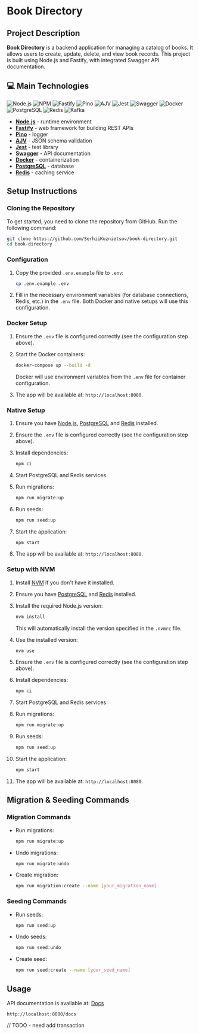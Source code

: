 # Book Directory

## Project Description

**Book Directory** is a backend application for managing a catalog of books. It allows users to create, update, delete, and view book records. This project is built using Node.js and Fastify, with integrated Swagger API documentation.

## 💻 Main Technologies

![Node.js](https://img.shields.io/badge/Node.js-22.14.0-339933?logo=node.js&logoColor=white)
![NPM](https://img.shields.io/badge/NPM-10.9.2-CB3837?logo=npm&logoColor=white)
![Fastify](https://img.shields.io/badge/Fastify-Web_Framework-000000?logo=fastify)
![Pino](https://img.shields.io/badge/Pino-Logger-000000?logo=pino&logoColor=white)
![AJV](https://img.shields.io/badge/AJV-JSON_Validation-006400?logo=json)
![Jest](https://img.shields.io/badge/Jest-Test_Library-C21325?logo=jest&logoColor=white)
![Swagger](https://img.shields.io/badge/Swagger-API_Documentation-85EA2D?logo=swagger&logoColor=black)
![Docker](https://img.shields.io/badge/Docker-Containerization-2496ED?logo=docker&logoColor=white)
![PostgreSQL](https://img.shields.io/badge/PostgreSQL-15.5-336791?logo=postgresql&logoColor=white)
![Redis](https://img.shields.io/badge/Redis-7.2.4-DC382D?logo=redis&logoColor=white)
![Kafka](https://img.shields.io/badge/Kafka-Streaming-231F20?logo=apachekafka&logoColor=white)

- [**Node.js**](https://nodejs.org/) - runtime environment
- [**Fastify**](https://www.fastify.io/) - web framework for building REST APIs
- [**Pino**](https://github.com/pinojs/pino) - logger
- [**AJV**](https://ajv.js.org/) - JSON schema validation
- [**Jest**](https://jestjs.io/) - test library
- [**Swagger**](https://swagger.io/) - API documentation
- [**Docker**](https://www.docker.com/) - containerization
- [**PostgreSQL**](https://www.postgresql.org/) - database
- [**Redis**](https://redis.io/) - caching service

## Setup Instructions

### Cloning the Repository

To get started, you need to clone the repository from GitHub. Run the following command:

```bash
git clone https://github.com/SerhiiKuznietsov/book-directory.git
cd book-directory
```

### Configuration

1. Copy the provided `.env.example` file to `.env`:
   ```bash
   cp .env.example .env
   ```

2. Fill in the necessary environment variables (for database connections, Redis, etc.) in the `.env` file. Both Docker and native setups will use this configuration.

### Docker Setup

1. Ensure the `.env` file is configured correctly (see the configuration step above).

2. Start the Docker containers:
   ```bash
   docker-compose up --build -d
   ```
   Docker will use environment variables from the `.env` file for container configuration.

3. The app will be available at: `http://localhost:8080`.

### Native Setup

1. Ensure you have [Node.js](https://nodejs.org/), [PostgreSQL](https://www.postgresql.org/) and [Redis](https://redis.io/) installed.

2. Ensure the `.env` file is configured correctly (see the configuration step above).

3. Install dependencies:
   ```bash
   npm ci
   ```

4. Start PostgreSQL and Redis services.

5. Run migrations:
   ```bash
   npm run migrate:up
   ```

6. Run seeds:
   ```bash
   npm run seed:up
   ```

7. Start the application:
   ```bash
   npm start
   ```

8. The app will be available at: `http://localhost:8080`.

### Setup with NVM

1. Install [NVM](https://github.com/nvm-sh/nvm) if you don't have it installed.

2. Ensure you have [PostgreSQL](https://www.postgresql.org/) and [Redis](https://redis.io/) installed.

3. Install the required Node.js version:
   ```bash
   nvm install
   ```
   This will automatically install the version specified in the `.nvmrc` file.

4. Use the installed version:
   ```bash
   nvm use
   ```

5. Ensure the `.env` file is configured correctly (see the configuration step above).

6. Install dependencies:
   ```bash
   npm ci
   ```

7. Start PostgreSQL and Redis services.

8. Run migrations:
   ```bash
   npm run migrate:up
   ```

9. Run seeds:
   ```bash
   npm run seed:up
   ```

1. Start the application:
   ```bash
   npm start
   ```

2. The app will be available at: `http://localhost:8080`.

## Migration & Seeding Commands

### Migration Commands

- Run migrations:
  ```bash
  npm run migrate:up
  ```
- Undo migrations:
  ```bash
  npm run migrate:undo
  ```
- Create migration:
  ```bash
  npm run migration:create --name [your_migration_name]
  ```

### Seeding Commands

- Run seeds:
  ```bash
  npm run seed:up
  ```
- Undo seeds:
  ```bash
  npm run seed:undo
  ```
- Create seed:
  ```bash
  npm run seed:create --name [your_seed_name]
  ```

## Usage

API documentation is available at: [Docs](http://localhost:8080/docs)

`http://localhost:8080/docs`




// TODO - need add transaction